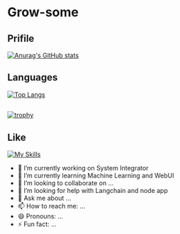 # Grow-some

## Prifile
[![Anurag's GitHub stats](https://github-readme-stats.vercel.app/api?username=Grow-some&show_icons=true&theme=flat)](https://github.com/anuraghazra/github-readme-stats)

## Languages
[![Top Langs](https://github-readme-stats.vercel.app/api/top-langs/?username=Grow-some&layout=compact&theme=flat)](https://github.com/anuraghazra/github-readme-stats)

## 
[![trophy](https://github-profile-trophy.vercel.app/?username=Grow-some&theme=flat)](https://github.com/ryo-ma/github-profile-trophy)

## Like
[![My Skills](https://skillicons.dev/icons?i=python,fastapi,azure,arduino,ubuntu,docker,blender,discord)](https://skillicons.dev)

- 🔭 I’m currently working on System Integrator
- 🌱 I’m currently learning Machine Learning and WebUI
- 👯 I’m looking to collaborate on ...
- 🤔 I’m looking for help with Langchain and node app
- 💬 Ask me about ...
- 📫 How to reach me: ...
- 😄 Pronouns: ...
- ⚡ Fun fact: ...

